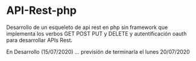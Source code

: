 # API-Rest-php
Desarrollo de un esqueleto de api rest en php sin framework que  implementa los verbos GET POST PUT y DELETE y autentificación oauth para desarrollar APIs Rest.


En Desarrollo (15/07/2020) ... previsión de terminarla el lunes 20/07/2020
